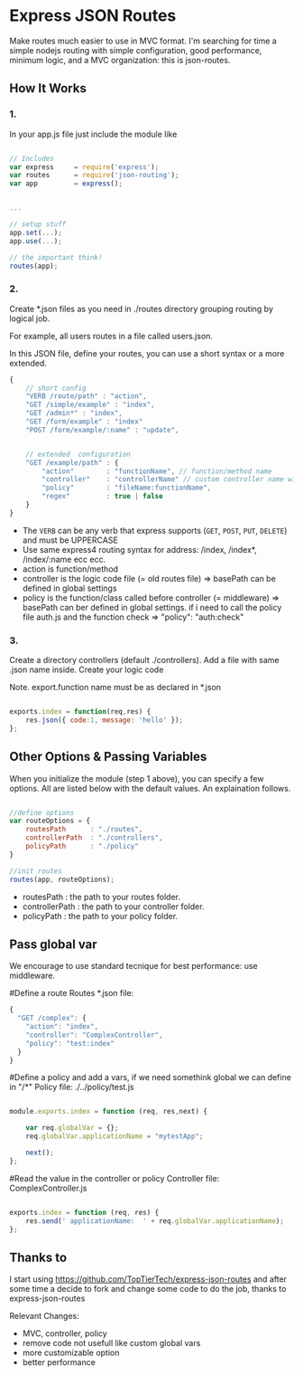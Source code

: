Express JSON Routes
===================
Make routes much easier to use in MVC format.
I'm searching for time a simple nodejs routing with simple configuration, good performance, minimum logic, and a MVC organization: this is json-routes.


How It Works
-------------

### 1.
In your app.js file just include the module like
```javascript

// Includes
var express     = require('express');
var routes      = require('json-routing');
var app         = express();


...

// setup stuff
app.set(...);
app.use(...);

// the important think!
routes(app);

```

### 2.
Create *.json files as you need in ./routes directory grouping routing by logical job.

For example, all users routes in a file called users.json.

In this JSON file, define your routes, you can use a short syntax or a more extended.
```javascript
{
    // short config
    "VERB /route/path" : "action",
    "GET /simple/example" : "index",
    "GET /admin*" : "index",
    "GET /form/example" : "index"
    "POST /form/example/:name" : "update",


    // extended  configuration
    "GET /example/path" : {
        "action"        : "functionName", // function/method name
        "controller"    : "controllerName" // custom controller name without .js
        "policy"        : "fileName:functionName",
        "regex"         : true | false
    }
}
```

-   The `VERB` can be any verb that express supports (`GET`, `POST`, `PUT`, `DELETE`) and must be UPPERCASE
-   Use same express4 routing syntax for address: /index, /index*, /index/:name ecc ecc.
-   action is function/method
-   controller is the logic code file (= old routes file) => basePath can be defined in global settings
-   policy is the function/class called before controller  (=  middleware) => basePath can ber defined in global settings.
if i need to call the policy file auth.js and the function check => "policy": "auth:check"



### 3.
Create a directory controllers (default ./controllers). Add a file with same .json name inside. Create your logic code

Note. export.function name must be as declared in *.json

```javascript

exports.index = function(req,res) {
    res.json({ code:1, message: 'hello' });
};

```


Other Options & Passing Variables
-----------------


When you initialize the module (step 1 above), you can specify a few options.
All are listed below with the default values.  An explaination follows.

```javascript

//define options
var routeOptions = {
    routesPath      : "./routes",
    controllerPath  : "./controllers",
    policyPath      : "./policy"
}

//init routes
routes(app, routeOptions);
```

-  routesPath      : the path to your routes folder.
-  controllerPath  : the path to your controller folder.
-  policyPath      : the path to your policy folder.


Pass global var
-----------------
We encourage to use standard tecnique for best performance: use middleware.

#Define a route
Routes *.json file:
```javascript
{
  "GET /complex": {
    "action": "index",
    "controller": "ComplexController",
    "policy": "test:index"
  }
}
```

#Define a policy and add a vars, if we need somethink global we can define in "/*"
Policy file: ./../policy/test.js
```javascript

module.exports.index = function (req, res,next) {

    var req.globalVar = {};
    req.globalVar.applicationName = "mytestApp";

    next();
};

```


#Read the value in the controller or policy
Controller file: ComplexController.js
```javascript

exports.index = function (req, res) {
    res.send(' applicationName:  ' + req.globalVar.applicationName);
};

```

Thanks to
-----------------
I start using https://github.com/TopTierTech/express-json-routes and after some time a decide to fork and change some code to do the job, thanks to express-json-routes

Relevant Changes:

- MVC, controller, policy
- remove code not usefull like custom global vars
- more customizable option
- better performance


